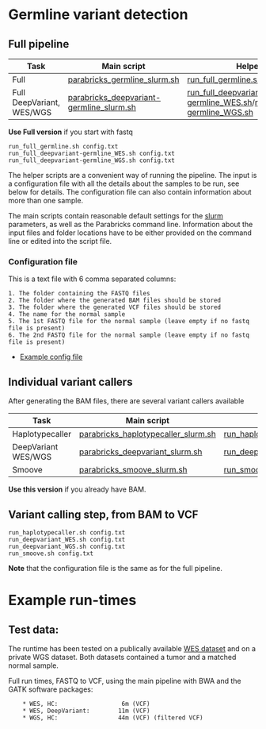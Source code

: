 # Germline variant detection

## Full pipeline

| Task | Main script | Helper script |
| --- | --- | --- |
| Full | [parabricks_germline_slurm.sh](./parabricks_germline_slurm.sh) | [run_full_germline.sh](./run_full_germline.sh) |
| Full DeepVariant, WES/WGS | [parabricks_deepvariant-germline_slurm.sh](./parabricks_deepvariant-germline_slurm.sh) | [run_full_deepvariant-germline_WES.sh](./run_full_deepvariant-germline_WES.sh)/[run_full_deepvariant-germline_WGS.sh](./run_full_deepvariant-germline_WGS.sh) |

**Use Full version** if you start with fastq

```
run_full_germline.sh config.txt
run_full_deepvariant-germline_WES.sh config.txt
run_full_deepvariant-germline_WGS.sh config.txt
```

The helper scripts are a convenient way of running the pipeline. The input is a configuration file with all the details about the samples to be run, see below for details. The configuration file can also contain information about more than one sample.

The main scripts contain reasonable default settings for the [slurm](https://github.com/si-medbif/AI-MD-variant-calling/blob/main/documents/slurm.md) parameters, as well as the Parabricks command line. Information about the input files and folder locations have to be either provided on the command line or edited into the script file.


### Configuration file

This is a text file with 6 comma separated columns:
```
1. The folder containing the FASTQ files
2. The folder where the generated BAM files should be stored
3. The folder where the generated VCF files should be stored
4. The name for the normal sample
5. The 1st FASTQ file for the normal sample (leave empty if no fastq file is present)
6. The 2nd FASTQ file for the normal sample (leave empty if no fastq file is present)
```
- [Example config file](https://github.com/si-medbif/AI-MD-variant-calling/blob/main/example/config_germline_WES.txt)


## Individual variant callers

After generating the BAM files, there are several variant callers available

| Task | Main script | Helper script |
| --- | --- | --- |
| Haplotypecaller | [parabricks_haplotypecaller_slurm.sh](./parabricks_haplotypecaller_slurm.sh) | [run_haplotypecaller.sh](./run_haplotypecaller.sh) |
| DeepVariant WES/WGS | [parabricks_deepvariant_slurm.sh](./parabricks_deepvariant_slurm.sh) | [run_deepvariant_WES.sh](./run_deepvariant_WES.sh)/[run_deepvariant_WGS.sh](./run_deepvariant_WGS.sh) |
| Smoove | [parabricks_smoove_slurm.sh](./parabricks_smoove_slurm.sh) | [run_smoove.sh](./run_smoove.sh) |

**Use this version** if you already have BAM. 

## Variant calling step, from BAM to VCF
```
run_haplotypecaller.sh config.txt
run_deepvariant_WES.sh config.txt
run_deepvariant_WGS.sh config.txt
run_smoove.sh config.txt
```
**Note** that the configuration file is the same as for the full pipeline.

# Example run-times

## Test data:

The runtime has been tested on a publically available [WES dataset](https://github.com/si-medbif/AI-MD-variant-calling/example/README.md) and on a private WGS dataset. Both datasets contained a tumor and a matched normal sample.

Full run times, FASTQ to VCF, using the main pipeline with BWA and the GATK software packages:
```
    * WES, HC:                  6m (VCF)
    * WES, DeepVariant:        11m (VCF)
    * WGS, HC:                 44m (VCF) (filtered VCF)
```
